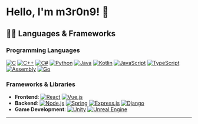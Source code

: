 # Hello, I'm m3r0n9! 👋

## 👨‍💻 Languages & Frameworks

### Programming Languages
[![C](https://img.shields.io/badge/C-A8B9CC?style=for-the-badge&logo=c&logoColor=white)](https://en.wikipedia.org/wiki/C_(programming_language))
[![C++](https://img.shields.io/badge/C++-00599C?style=for-the-badge&logo=c%2B%2B&logoColor=white)](https://en.wikipedia.org/wiki/C%2B%2B)
[![C#](https://img.shields.io/badge/C%23-68217A?style=for-the-badge&logo=c-sharp&logoColor=white)](https://learn.microsoft.com/en-us/dotnet/csharp/)
[![Python](https://img.shields.io/badge/Python-3776AB?style=for-the-badge&logo=python&logoColor=white)](https://www.python.org/)
[![Java](https://img.shields.io/badge/Java-F80000?style=for-the-badge&logo=oracle&logoColor=white)](https://www.java.com/)
[![Kotlin](https://img.shields.io/badge/Kotlin-7F52FF?style=for-the-badge&logo=kotlin&logoColor=white)](https://kotlinlang.org/)
[![JavaScript](https://img.shields.io/badge/JavaScript-F7DF1E?style=for-the-badge&logo=javascript&logoColor=black)](https://developer.mozilla.org/en-US/docs/Web/JavaScript)
[![TypeScript](https://img.shields.io/badge/TypeScript-3178C6?style=for-the-badge&logo=typescript&logoColor=white)](https://www.typescriptlang.org/)
[![Assembly](https://img.shields.io/badge/Assembly-525252?style=for-the-badge&logo=assemblyscript&logoColor=white)](https://en.wikipedia.org/wiki/Assembly_language)
[![Go](https://img.shields.io/badge/Go-00ADD8?style=for-the-badge&logo=go&logoColor=white)](https://go.dev/)

### Frameworks & Libraries

- **Frontend**: [![React](https://img.shields.io/badge/React-61DAFB?style=for-the-badge&logo=react&logoColor=black)](https://reactjs.org/) [![Vue.js](https://img.shields.io/badge/Vue.js-4FC08D?style=for-the-badge&logo=vue.js&logoColor=white)](https://vuejs.org/)
- **Backend**: [![Node.js](https://img.shields.io/badge/Node.js-339933?style=for-the-badge&logo=node.js&logoColor=white)](https://nodejs.org/) [![Spring](https://img.shields.io/badge/Spring-6DB33F?style=for-the-badge&logo=spring&logoColor=white)](https://spring.io/) [![Express.js](https://img.shields.io/badge/Express.js-000000?style=for-the-badge&logo=express&logoColor=white)](https://expressjs.com/) [![Django](https://img.shields.io/badge/Django-092E20?style=for-the-badge&logo=django&logoColor=white)](https://www.djangoproject.com/)
- **Game Development**:
[![Unity](https://img.shields.io/badge/Unity-000000?style=for-the-badge&logo=unity&logoColor=white)](https://unity.com/) [![Unreal Engine](https://img.shields.io/badge/Unreal%20Engine-0E1128?style=for-the-badge&logo=unreal-engine&logoColor=white)](https://www.unrealengine.com/)

---

